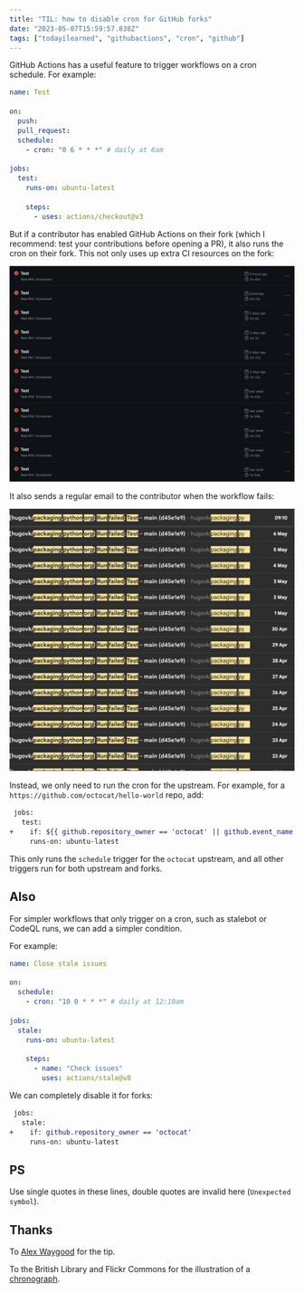 ```yaml
---
title: "TIL: how to disable cron for GitHub forks"
date: "2023-05-07T15:59:57.838Z"
tags: ["todayilearned", "githubactions", "cron", "github"]
---
```


GitHub Actions has a useful feature to trigger workflows on a cron schedule. For
example:

```yml
name: Test

on:
  push:
  pull_request:
  schedule:
    - cron: "0 6 * * *" # daily at 6am

jobs:
  test:
    runs-on: ubuntu-latest

    steps:
      - uses: actions/checkout@v3
```

But if a contributor has enabled GitHub Actions on their fork (which I recommend: test
your contributions before opening a PR), it also runs the cron on their fork. This not
only uses up extra CI resources on the fork:

![A list of daily GitHub Actions runs](tc2y55vsrfl3ulss4629.png)

It also sends a regular email to the contributor when the workflow fails:

![A daily email from GitHub: "hugovk/packaging.python.org Run failed: Test - main"](eqdmv5m766yif5qgjols.png)

Instead, we only need to run the cron for the upstream. For example, for a
`https://github.com/octocat/hello-world` repo, add:

```diff
 jobs:
   test:
+    if: ${{ github.repository_owner == 'octocat' || github.event_name != 'schedule' }}
     runs-on: ubuntu-latest
```

This only runs the `schedule` trigger for the `octocat` upstream, and all other triggers
run for both upstream and forks.

## Also

For simpler workflows that only trigger on a cron, such as stalebot or CodeQL runs, we
can add a simpler condition.

For example:

```yml
name: Close stale issues

on:
  schedule:
    - cron: "10 0 * * *" # daily at 12:10am

jobs:
  stale:
    runs-on: ubuntu-latest

    steps:
      - name: "Check issues"
        uses: actions/stale@v8
```

We can completely disable it for forks:

```diff
 jobs:
   stale:
+    if: github.repository_owner == 'octocat'
     runs-on: ubuntu-latest
```

## PS

Use single quotes in these lines, double quotes are invalid here (`Unexpected symbol`).

## Thanks

To [Alex Waygood](https://fosstodon.org/@AlexWaygood) for the tip.

To the British Library and Flickr Commons for the illustration of a
[chronograph](https://www.flickr.com/photos/britishlibrary/11097061804/).
